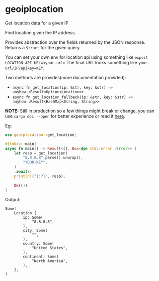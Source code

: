 # geoiplocation
Get location data for a given IP

Find location given the IP address.

Provides abstraction over the fields returned by the JSON response. Returns a `Struct` for the
given query.

You can set your own env for location api using something like `export LOCATION_API_URL=<your-url>`
The final URL looks something like `your-url/IP?apikey=KEY`.

Two methods are provides(more documentation provided):

- `async fn get_location(ip: &str, key: &str) -> anyhow::Result<Option<Location>>`
- `async fn get_location_fallback(ip: &str, key: &str) -> anyhow::Result<HashMap<String, String>>`

**NOTE:** Still in production so a few things might break or change, you can use `cargo doc --open` for better
experience or read it [here](https://docs.rs/geoiplocation/latest/geoiplocation/index.html).

Eg:

```rust
use geoiplocation::get_location;

#[tokio::main]
async fn main() -> Result<(), Box<dyn std::error::Error>> {
    let resp = get_location(
        "8.8.8.8".parse().unwrap(),
        "YOUR-KEY",
    )
    .await?;
    println!("{:?}", resp);
    
    Ok(())
}
```

Output:

```
Some(
    Location {
        ip: Some(
            "8.8.8.8",
        ),
        city: Some(
            "",
        ),
        country: Some(
            "United States",
        ),
        continent: Some(
            "North America",
        ),
    },
)

```
